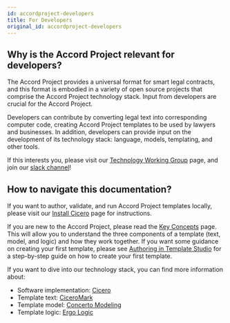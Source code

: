 ```yaml
---
id: accordproject-developers
title: For Developers
original_id: accordproject-developers
---
```


## Why is the Accord Project relevant for developers?

The Accord Project provides a universal format for smart legal contracts, and this format is embodied in a variety of open source projects that comprise the Accord Project technology stack. Input from developers are crucial for the Accord Project.

Developers can contribute by converting legal text into corresponding computer code, creating Accord Project templates to be used by lawyers and businesses. In addition, developers can provide input on the development of its technology stack: language, models, templating, and other tools.

If this interests you, please visit our [Technology Working Group](https://www.accordproject.org/working-groups/technology) page, and join our [slack channel](https://accord-project-slack-signup.herokuapp.com/)!

## How to navigate this documentation?

If you want to author, validate, and run Accord Project templates locally, please visit our [Install Cicero](https://docs.accordproject.org/docs/next/started-installation.html) page for instructions.

If you are new to the Accord Project, please read the [Key Concepts](accordproject-concepts) page. This will allow you to understand the three components of a template (text, model, and logic) and how they work together. If you want some guidance on creating your first template, please see [Authoring in Template Studio](tutorial-latedelivery) for a step-by-step guide on how to create your first template.

If you want to dive into our technology stack, you can find more information about:
- Software implementation: [Cicero](https://github.com/accordproject/cicero)
- Template text: [CiceroMark](markup-cicero)
- Template model: [Concerto Modeling](model-concerto)
- Template logic: [Ergo Logic](logic-ergo)

